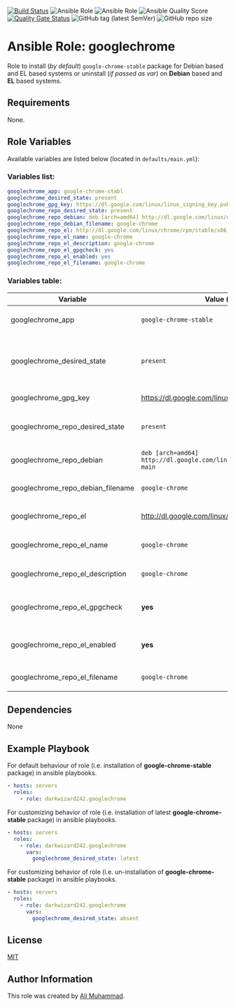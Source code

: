 [![Build Status](https://travis-ci.com/darkwizard242/ansible-role-googlechrome.svg?branch=master)](https://travis-ci.com/darkwizard242/ansible-role-googlechrome) ![Ansible Role](https://img.shields.io/ansible/role/43354?color=dark%20green%20) ![Ansible Role](https://img.shields.io/ansible/role/d/43354?label=role%20downloads) ![Ansible Quality Score](https://img.shields.io/ansible/quality/43354?label=ansible%20quality%20score) [![Quality Gate Status](https://sonarcloud.io/api/project_badges/measure?project=ansible-role-googlechrome&metric=alert_status)](https://sonarcloud.io/dashboard?id=ansible-role-googlechrome) ![GitHub tag (latest SemVer)](https://img.shields.io/github/tag/darkwizard242/ansible-role-googlechrome?label=release) ![GitHub repo size](https://img.shields.io/github/repo-size/darkwizard242/ansible-role-googlechrome?color=orange&style=flat-square)

# Ansible Role: googlechrome

Role to install (_by default_) `google-chrome-stable` package for Debian based and EL based systems or uninstall (_if passed as var_) on **Debian** based and **EL** based systems.

## Requirements

None.

## Role Variables

Available variables are listed below (located in `defaults/main.yml`):

### Variables list:

```yaml
googlechrome_app: google-chrome-stabl
googlechrome_desired_state: present
googlechrome_gpg_key: https://dl.google.com/linux/linux_signing_key.pub
googlechrome_repo_desired_state: present
googlechrome_repo_debian: deb [arch=amd64] http://dl.google.com/linux/chrome/deb/ stable main
googlechrome_repo_debian_filename: google-chrome
googlechrome_repo_el: http://dl.google.com/linux/chrome/rpm/stable/x86_64
googlechrome_repo_el_name: google-chrome
googlechrome_repo_el_description: google-chrome
googlechrome_repo_el_gpgcheck: yes
googlechrome_repo_el_enabled: yes
googlechrome_repo_el_filename: google-chrome
```

### Variables table:

Variable                          | Value (default)                                                       | Description
--------------------------------- | --------------------------------------------------------------------- | -------------------------------------------------------------------------------------------------------------------------------------------------
googlechrome_app                  | `google-chrome-stable`                                                | Defines the app to install i.e. **google-chrome-stable**
googlechrome_desired_state        | `present`                                                             | Defined to dynamically set whether to install (i.e. either `present` or `latest`) or uninstall (i.e. `absent`) the package. Defaults to `present`
googlechrome_gpg_key              | <https://dl.google.com/linux/linux_signing_key.pub>                   | GPG key for Google Chrome
googlechrome_repo_desired_state   | `present`                                                             | State for repo to download Google Chrome from. Can either be 'present' or 'absent'.
googlechrome_repo_debian          | `deb [arch=amd64] http://dl.google.com/linux/chrome/deb/ stable main` | Google Chrome's repo link for Debian based systems.
googlechrome_repo_debian_filename | `google-chrome`                                                       | Name of file to save for googlechrome's repo in `/etc/apt/sources.list.d/`
googlechrome_repo_el              | <http://dl.google.com/linux/chrome/rpm/stable/x86_64>                 | Google Chrome's repo link for EL based systems.
googlechrome_repo_el_name         | `google-chrome`                                                       | Google Chrome repo name for EL based systems.
googlechrome_repo_el_description  | `google-chrome`                                                       | Description for Google Chrome's repo for EL based systems.
googlechrome_repo_el_gpgcheck     | **yes**                                                               | Boolean operation for performing gpg check against gpg key. Can either be **yes** or **no**.
googlechrome_repo_el_enabled      | **yes**                                                               | Boolean operation for setting repository to enabled or disabled. Can either be **yes** or **no**.
googlechrome_repo_el_filename     | `google-chrome`                                                       | Name of file to save for googlechrome's repo in `/etc/yum.repos.d/`

## Dependencies

None

## Example Playbook

For default behaviour of role (i.e. installation of **google-chrome-stable** package) in ansible playbooks.

```yaml
- hosts: servers
  roles:
    - role: darkwizard242.googlechrome
```

For customizing behavior of role (i.e. installation of latest **google-chrome-stable** package) in ansible playbooks.

```yaml
- hosts: servers
  roles:
    - role: darkwizard242.googlechrome
      vars:
        googlechrome_desired_state: latest
```

For customizing behavior of role (i.e. un-installation of **google-chrome-stable** package) in ansible playbooks.

```yaml
- hosts: servers
  roles:
    - role: darkwizard242.googlechrome
      vars:
        googlechrome_desired_state: absent
```

## License

[MIT](https://github.com/darkwizard242/ansible-role-googlechrome/blob/master/LICENSE)

## Author Information

This role was created by [Ali Muhammad](https://www.linkedin.com/in/ali-muhammad-759791130/).
